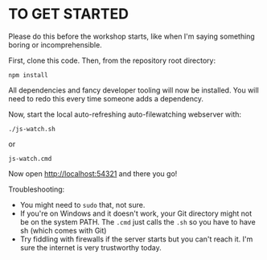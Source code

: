 TO GET STARTED
==============

Please do this before the workshop starts, 
like when I'm saying something boring or incomprehensible.

First, clone this code. Then, from the repository root directory:

    npm install

All dependencies and fancy developer tooling will now be installed. 
You will need to redo this every time someone adds a dependency. 

Now, start the local auto-refreshing auto-filewatching webserver with:

    ./js-watch.sh

or

    js-watch.cmd

Now open <http://localhost:54321> and there you go!

Troubleshooting:
* You might need to `sudo` that, not sure.
* If you're on Windows and it doesn't work, your Git directory might not be on the system PATH. The `.cmd` just calls the `.sh` so you have to have sh (which comes with Git)
* Try fiddling with firewalls if the server starts but you can't reach it. I'm sure the internet is very trustworthy today.
